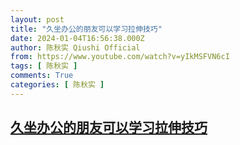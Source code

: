 ```yaml
---
layout: post
title: "久坐办公的朋友可以学习拉伸技巧"
date: 2024-01-04T16:56:38.000Z
author: 陈秋实 Qiushi Official
from: https://www.youtube.com/watch?v=yIkMSFVN6cI
tags: [ 陈秋实 ]
comments: True
categories: [ 陈秋实 ]
---
```

<!--1704387398000-->
[久坐办公的朋友可以学习拉伸技巧](https://www.youtube.com/watch?v=yIkMSFVN6cI)
------

<div>

</div>
